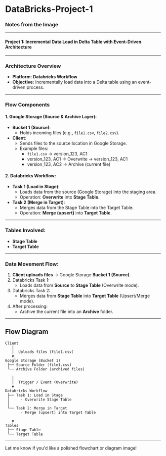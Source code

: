 # DataBricks-Project-1
### Notes from the Image

---

#### **Project 1: Incremental Data Load in Delta Table with Event-Driven Architecture**

---

### **Architecture Overview**
- **Platform**: **Databricks Workflow**
- **Objective**: Incrementally load data into a Delta table using an event-driven process.

---

### **Flow Components**

#### **1. Google Storage (Source & Archive Layer):**
- **Bucket 1 (Source)**:
  - Holds incoming files (e.g., `file1.csv`, `file2.csv`).
- **Client**:
  - Sends files to the source location in Google Storage.
  - Example files:
    - `file1.csv` → version_123, AC1
    - version_123, AC1 → Overwrite → version_123, AC1
    - version_123, AC2 → Archive (current file)

#### **2. Databricks Workflow**:
- **Task 1 (Load in Stage)**:
  - Loads data from the source (Google Storage) into the staging area.
  - Operation: **Overwrite** into **Stage Table**.
- **Task 2 (Merge in Target)**:
  - Merges data from the Stage Table into the Target Table.
  - Operation: **Merge (upsert)** into **Target Table**.

---

### **Tables Involved**:
- **Stage Table**
- **Target Table**

---

### **Data Movement Flow**:
1. **Client uploads files** → Google Storage **Bucket 1 (Source)**.
2. Databricks Task 1:
   - Loads data from **Source** to **Stage Table** (Overwrite mode).
3. Databricks Task 2:
   - Merges data from **Stage Table** into **Target Table** (Upsert/Merge mode).
4. After processing:
   - Archive the current file into an **Archive** folder.

---

## **Flow Diagram**

```
Client
   │
   │  Uploads files (file1.csv)
   ▼
Google Storage (Bucket 1)
 ├── Source Folder (file1.csv)
 └── Archive Folder (archived files)

   │
   │  Trigger / Event (Overwrite)
   ▼
Databricks Workflow
 ├── Task 1: Load in Stage
 │     - Overwrite Stage Table
 │
 └── Task 2: Merge in Target
       - Merge (upsert) into Target Table

   ▼
Tables
 ├── Stage Table
 └── Target Table
```

---

Let me know if you'd like a polished flowchart or diagram image!
